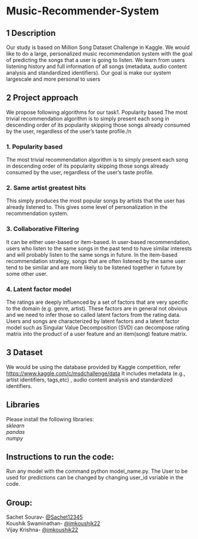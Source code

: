 # Music-Recommender-System
## 1 Description
Our study is based on Million Song Dataset Challenge in Kaggle. We would
like to do a large, personalized music recommendation system with the goal of
predicting the songs that a user is going to listen. We learn from users listening
history and full information of all songs (metadata, audio content analysis and
standardized identifiers). Our goal is make our system largescale and more
personal to users
## 2 Project approach
We propose following algorithms for our task1. Popularity based
The most trivial recommendation algorithm is to simply present each song
in descending order of its popularity skipping those songs already consumed by the user, regardless of the user’s taste profile./n
### 1. Popularity based
The most trivial recommendation algorithm is to simply present each song
in descending order of its popularity skipping those songs already consumed by the user, regardless of the user’s taste profile.
### 2. Same artist greatest hits
This simply produces the most popular songs by artists that the user
has already listened to. This gives some level of personalization in the
recommendation system.
### 3. Collaborative Filtering
It can be either user-based or item-based. In user-based recommendation,
users who listen to the same songs in the past tend to have similar interests
and will probably listen to the same songs in future. In the item-based
recommendation strategy, songs that are often listened by the same user
tend to be similar and are more likely to be listened together in future by
some other user.
### 4. Latent factor model
The ratings are deeply influenced by a set of factors that are very specific
to the domain (e.g. genre, artist). These factors are in general not obvious
and we need to infer those so called latent factors from the rating data.
Users and songs are characterized by latent factors and a latent factor
model such as Singular Value Decomposition (SVD) can decompose rating
matrix into the product of a user feature and an item(song) feature matrix.
## 3 Dataset
We would be using the database provided by Kaggle competition, refer
https://www.kaggle.com/c/msdchallenge/data
It includes metadata (e.g., artist identifiers, tags,etc) , audio content analysis
and standardized identifiers.
## Libraries
Please install the following libraries:\
*sklearn*\
*pandas*\
*numpy*
## Instructions to run the code:
Run any model with the command python model_name.py. The User to be used for predictions can be changed by changing user_id vsriable in the code.
## Group:
Sachet Sourav- [@Sachet12345](https://github.com/Sachet12345)\
Koushik Swaminathan- [@imkoushik22](https://github.com/imkoushik22)\
Vijay Krishna- [@imkoushik22](https://github.com/imkoushik22)
